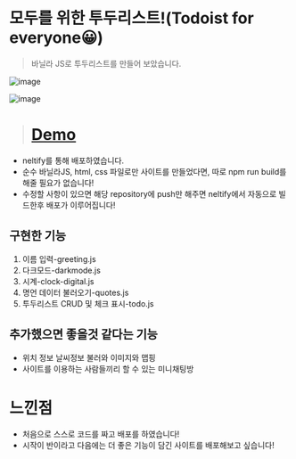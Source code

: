 # 모두를 위한 투두리스트!(Todoist for everyone😀)

> 바닐라 JS로 투두리스트를 만들어 보았습니다.

![image](https://user-images.githubusercontent.com/76837780/186299992-553c74e5-f2ce-4426-a5fe-7c346e74414c.png)


![image](https://user-images.githubusercontent.com/76837780/186300056-18c068c8-ff50-4704-a1d8-a79b156decf9.png)

> # [Demo](https://todo-for-everyone.netlify.app)

- neltify를 통해 배포하였습니다.
- 순수 바닐라JS, html, css 파일로만 사이트를 만들었다면, 따로 npm run build를 해줄 필요가 없습니다!
- 수정할 사항이 있으면 해당 repository에 push만 해주면 neltify에서 자동으로 빌드한후 배포가 이루어집니다! 

## 구현한 기능

1. 이름 입력-greeting.js
1. 다크모드-darkmode.js
2. 시계-clock-digital.js
3. 명언 데이터 불러오기-quotes.js
4. 투두리스트 CRUD 및 체크 표시-todo.js

## 추가했으면 좋을것 같다는 기능

- 위치 정보 날씨정보 불러와 이미지와 맵핑  
- 사이트를 이용하는 사람들끼리 할 수 있는 미니채팅방 

# 느낀점

- 처음으로 스스로 코드를 짜고 배포를 하였습니다! 
- 시작이 반이라고 다음에는 더 좋은 기능이 담긴 사이트를 배포해보고 싶습니다!
